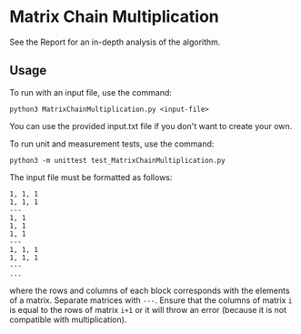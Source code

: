 # Matrix Chain Multiplication

See the Report for an in-depth analysis of the algorithm.

## Usage

To run with an input file, use the command:

 `python3 MatrixChainMultiplication.py <input-file>`

You can use the provided input.txt file if you don't want to create your own.

To run unit and measurement tests, use the command:

`python3 -m unittest test_MatrixChainMultiplication.py`

The input file must be formatted as follows:

```
1, 1, 1
1, 1, 1
---
1, 1
1, 1
1, 1
---
1, 1, 1
1, 1, 1
---
...
```

where the rows and columns of each block corresponds with the elements of a matrix. Separate matrices with `---`. Ensure that the columns of matrix `i` is equal to the rows of matrix `i+1` or it will throw an error (because it is not compatible with multiplication).